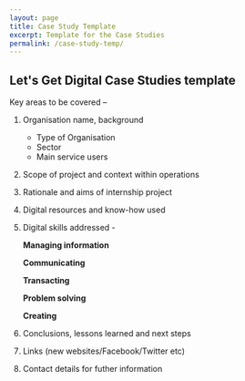 ```yaml
---
layout: page
title: Case Study Template
excerpt: Template for the Case Studies
permalink: /case-study-temp/
---
```


## Let's Get Digital Case Studies template 

Key areas to be covered –  


1. Organisation name, background  


    * Type of Organisation
    * Sector
    * Main service users
   
    
2. Scope of project and context within operations



3. Rationale and aims of internship project



4. Digital resources and know-how used


5. Digital skills addressed -


      **Managing information**

      **Communicating**

      **Transacting**

      **Problem solving**

      **Creating**


6. Conclusions, lessons learned and next steps 



7. Links (new websites/Facebook/Twitter etc)



8. Contact details for futher information



